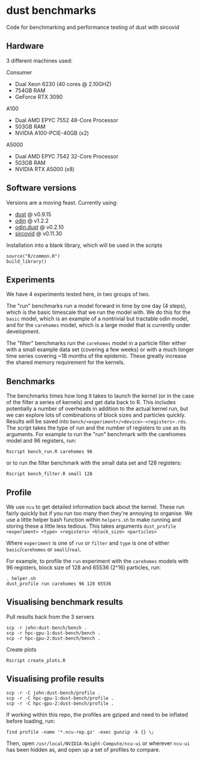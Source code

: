 # dust benchmarks

Code for benchmarking and performance testing of dust with sircovid

## Hardware

3 different machines used:

Consumer

* Dual Xeon 6230 (40 cores @ 2.10GHZ)
* 754GB RAM
* GeForce RTX 3090

A100

* Dual AMD EPYC 7552 48-Core Processor
* 503GB RAM
* NVIDIA A100-PCIE-40GB (x2)

A5000

* Dual AMD EPYC 7542 32-Core Processor
* 503GB RAM
* NVIDIA RTX A5000 (x8)

## Software versions

Versions are a moving feast. Currently using:

* [dust](https://github.com/mrc-ide/dust/) @ v0.9.15
* [odin](https://github.com/mrc-ide/odin/) @ v1.2.2
* [odin.dust](https://github.com/mrc-ide/odin.dust/) @ v0.2.10
* [sircovid](https://github.com/mrc-ide/sircovid/) @ v0.11.30

Installation into a blank library, which will be used in the scripts

```
source("R/common.R")
build_library()
```

## Experiments

We have 4 experiments tested here, in two groups of two.

The "run" benchmarks run a model forward in time by one day (4 steps), which is the basic timescale that we run the model with. We do this for the `basic` model, which is an example of a nontrivial but tractable odin model, and for the `carehomes` model, which is a large model that is currently under development.

The "filter" benchmarks run the `carehomes` model in a particle filter either with a small example data set (covering a few weeks) or with a much longer time series covering ~18 months of the epidemic.  These greatly increase the shared memory requirement for the kernels.

## Benchmarks

The benchmarks times how long it takes to launch the kernel (or in the case of the filter a series of kernels) and get data back to R. This includes potentially a number of overheads in addition to the actual kernel run, but we can explore lots of combinations of block sizes and particles quickly. Results will be saved into `bench/<experiment>/<device>-<registers>.rds`.  The script takes the type of run and the number of registers to use as its arguments. For example to run the "run" benchmark with the carehomes model and 96 registers, run:

```
Rscript bench_run.R carehomes 96
```

or to run the filter benchmark with the small data set and 128 registers:

```
Rscript bench_filter.R small 128
```

## Profile

We use `ncu` to get detailed information back about the kernel. These run fairly quickly but if you run too many then they're annoying to organise.  We use a little helper bash function within `helpers.sh` to make running and storing these a little less tedious. This takes arguments `dust_profile <experiment> <type> <registers> <block_size> <particles>`

Where `experiment` is one of `run` or `filter` and `type` is one of either `basic`/`carehomes` or `small`/`real`.

For example, to profile the `run` experiment with the `carehomes` models with 96 registers, block size of 128 and 65536 (2^16) particles, run:

```
. helper.sh
dust_profile run carehomes 96 128 65536
```

## Visualising benchmark results

Pull results back from the 3 servers

```
scp -r john:dust-bench/bench .
scp -r hpc-gpu-1:dust-bench/bench .
scp -r hpc-gpu-2:dust-bench/bench .
```

Create plots

```
Rscript create_plots.R
```

## Visualising profile results

```
scp -r -C john:dust-bench/profile .
scp -r -C hpc-gpu-1:dust-bench/profile .
scp -r -C hpc-gpu-2:dust-bench/profile .
```

If working within this repo, the profiles are gziped and need to be inflated before loading, run:

```
find profile -name '*.ncu-rep.gz' -exec gunzip -k {} \;
```

Then, open `/usr/local/NVIDIA-Nsight-Compute/ncu-ui` or wherever `ncu-ui` has been hidden as, and open up a set of profiles to compare.

